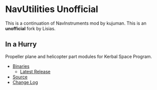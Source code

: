 NavUtilities Unofficial
=================================

This is a continuation of NavInstruments mod by kujuman. This is an **unofficial** fork by Lisias.


In a Hurry
----------
Propeller plane and helicopter part modules for Kerbal Space Program.

* [Binaries](./Archive)
	+ [Latest Release](https://github.com/net-lisias-kspu/NavUtilities/releases)
* [Source](https://github.com/net-lisias-kspu/NavUtilities)
* [Change Log](./CHANGE_LOG.md)
